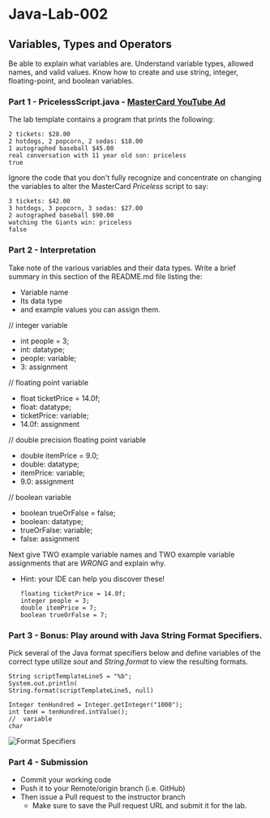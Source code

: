 # Java-Lab-002

## Variables, Types and Operators

Be able to explain what variables are. Understand variable types, allowed names, and valid values.
Know how to create and use string, integer, floating-point, and boolean variables.

### Part 1 - PricelessScript.java - [MasterCard YouTube Ad](https://www.youtube.com/watch?v=Q_6stXKGuHo)

The lab template contains a program that prints the following:
```
2 tickets: $28.00
2 hotdogs, 2 popcorn, 2 sodas: $18.00
1 autographed baseball $45.00
real conversation with 11 year old son: priceless
true
```

Ignore the code that you don't fully recognize and concentrate on changing the variables to alter the MasterCard *Priceless* script to say:
```
3 tickets: $42.00
3 hotdogs, 3 popcorn, 3 sodas: $27.00
2 autographed baseball $90.00
watching the Giants win: priceless
false
```

### Part 2 - Interpretation
Take note of the various variables and their data types. Write a brief summary in this section of the README.md file listing the:
* Variable name
* Its data type
* and example values you can assign them.

// integer variable
* int people = 3;
* int: datatype; 
* people: variable; 
* 3: assignment

// floating point variable
* float ticketPrice = 14.0f;
* float: datatype; 
* ticketPrice: variable; 
* 14.0f: assignment

// double precision floating point variable
* double itemPrice = 9.0;
* double: datatype; 
* itemPrice: variable; 
* 9.0: assignment

// boolean variable
* boolean trueOrFalse = false;
* boolean: datatype; 
* trueOrFalse: variable; 
* false: assignment

Next give TWO example variable names and TWO example variable assignments that are *WRONG* and explain why.
* Hint: your IDE can help you discover these!
      
      floating ticketPrice = 14.0f;
      integer people = 3;
      double itemPrice = 7;
      boolean trueOrFalse = 7;

### Part 3 - Bonus: Play around with Java String Format Specifiers.

Pick several of the Java format specifiers below and define variables of the correct type utilize *sout* and *String.format* to view the resulting formats.
    
    String scriptTemplateLine5 = "%b";
    System.out.println(
    String.format(scriptTemplateLine5, null)

    Integer tenHundred = Integer.getInteger("1000");
    int tenH = tenHundred.intValue();
    //  variable
    char

![Format Specifiers](JavaStringFormatSpecifiers.png)

### Part 4 - Submission
* Commit your working code
* Push it to your Remote/origin branch (i.e. GitHub)
* Then issue a Pull request to the instructor branch
    * Make sure to save the Pull request URL and submit it for the lab.